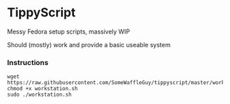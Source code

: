 # TippyScript
Messy Fedora setup scripts, massively WIP

Should (mostly) work and provide a basic useable system

### Instructions

```
wget https://raw.githubusercontent.com/SomeWaffleGuy/tippyscript/master/workstation.sh
chmod +x workstation.sh
sudo ./workstation.sh
```
